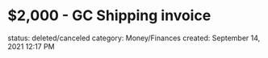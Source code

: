 # $2,000 - GC Shipping invoice

status: deleted/canceled
category: Money/Finances
created: September 14, 2021 12:17 PM